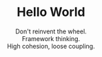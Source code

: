 <h1 align="center">Hello World</h1>
<p align="center">
  <samp>
    <div align="center">Don't reinvent the wheel.</div>
    <div align="center">Framework thinking.</div>
    <div align="center">High cohesion, loose coupling.</div>
  </samp>
</p>
